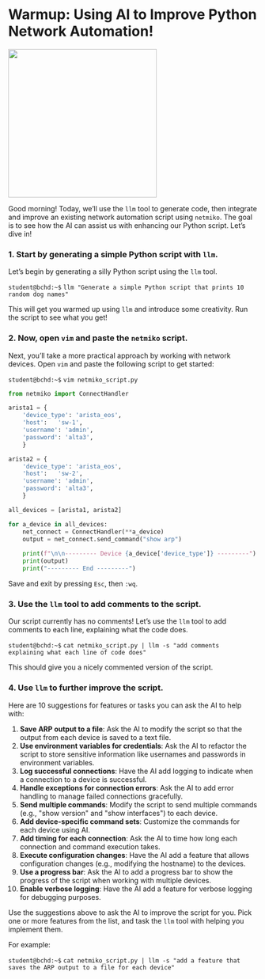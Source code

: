 # Warmup: Using AI to Improve Python Network Automation!

<img src="https://media.licdn.com/dms/image/v2/D5622AQHhZVfRm7qPDQ/feedshare-shrink_800/feedshare-shrink_800/0/1721224930274?e=2147483647&v=beta&t=dqkCOSZP1-KflvJT3lDreRZ04xy4jMHorj5qvhYsCIY" width="300"/>

Good morning! Today, we’ll use the `llm` tool to generate code, then integrate and improve an existing network automation script using `netmiko`. The goal is to see how the AI can assist us with enhancing our Python script. Let’s dive in!

### **1. Start by generating a simple Python script with `llm`.**

Let’s begin by generating a silly Python script using the `llm` tool.

`student@bchd:~$` `llm "Generate a simple Python script that prints 10 random dog names"`

This will get you warmed up using `llm` and introduce some creativity. Run the script to see what you get!

### **2. Now, open `vim` and paste the `netmiko` script.**

Next, you’ll take a more practical approach by working with network devices. Open `vim` and paste the following script to get started:

`student@bchd:~$` `vim netmiko_script.py`

```python
from netmiko import ConnectHandler 

arista1 = { 
    'device_type': 'arista_eos', 
    'host':   'sw-1', 
    'username': 'admin', 
    'password': 'alta3', 
    } 

arista2 = { 
    'device_type': 'arista_eos', 
    'host':   'sw-2', 
    'username': 'admin', 
    'password': 'alta3', 
    } 

all_devices = [arista1, arista2]

for a_device in all_devices:
    net_connect = ConnectHandler(**a_device)
    output = net_connect.send_command("show arp")
    
    print(f"\n\n--------- Device {a_device['device_type']} ---------") 
    print(output) 
    print("--------- End ---------")
```

Save and exit by pressing `Esc`, then `:wq`.

### **3. Use the `llm` tool to add comments to the script.**

Our script currently has no comments! Let’s use the `llm` tool to add comments to each line, explaining what the code does.

`student@bchd:~$` `cat netmiko_script.py | llm -s "add comments explaining what each line of code does"`

This should give you a nicely commented version of the script.

### **4. Use `llm` to further improve the script.**

Here are 10 suggestions for features or tasks you can ask the AI to help with:

1. **Save ARP output to a file**: Ask the AI to modify the script so that the output from each device is saved to a text file.
2. **Use environment variables for credentials**: Ask the AI to refactor the script to store sensitive information like usernames and passwords in environment variables.
3. **Log successful connections**: Have the AI add logging to indicate when a connection to a device is successful.
4. **Handle exceptions for connection errors**: Ask the AI to add error handling to manage failed connections gracefully.
5. **Send multiple commands**: Modify the script to send multiple commands (e.g., "show version" and "show interfaces") to each device.
6. **Add device-specific command sets**: Customize the commands for each device using AI.
7. **Add timing for each connection**: Ask the AI to time how long each connection and command execution takes.
8. **Execute configuration changes**: Have the AI add a feature that allows configuration changes (e.g., modifying the hostname) to the devices.
9. **Use a progress bar**: Ask the AI to add a progress bar to show the progress of the script when working with multiple devices.
10. **Enable verbose logging**: Have the AI add a feature for verbose logging for debugging purposes.

Use the suggestions above to ask the AI to improve the script for you. Pick one or more features from the list, and task the `llm` tool with helping you implement them.

For example:

`student@bchd:~$` `cat netmiko_script.py | llm -s "add a feature that saves the ARP output to a file for each device"`
